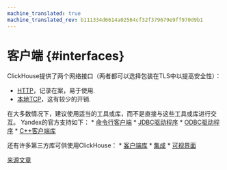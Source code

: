 ```yaml
---
machine_translated: true
machine_translated_rev: b111334d6614a02564cf32f379679e9ff970d9b1
---
```


# 客户端 {#interfaces}

ClickHouse提供了两个网络接口（两者都可以选择包装在TLS中以提高安全性）：

-   [HTTP](http.md)，记录在案，易于使用.
-   [本地TCP](tcp.md)，这有较少的开销.

在大多数情况下，建议使用适当的工具或库，而不是直接与这些工具或库进行交互。 Yandex的官方支持如下：
\* [命令行客户端](cli.md)
\* [JDBC驱动程序](jdbc.md)
\* [ODBC驱动程序](odbc.md)
\* [C++客户端库](cpp.md)

还有许多第三方库可供使用ClickHouse：
\* [客户端库](third-party/client_libraries.md)
\* [集成](third-party/integrations.md)
\* [可视界面](third-party/gui.md)

[来源文章](https://clickhouse.tech/docs/zh/interfaces/) <!--hide-->
